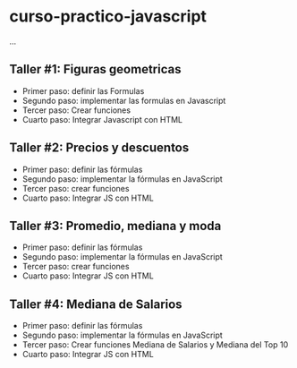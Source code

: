 # curso-practico-javascript

...

## Taller #1: Figuras geometricas

- Primer paso: definir las Formulas
- Segundo paso: implementar las formulas en Javascript
- Tercer paso: Crear funciones
- Cuarto paso: Integrar Javascript con HTML

## Taller #2: Precios y descuentos

- Primer paso: definir las fórmulas
- Segundo paso: implementar la fórmulas en JavaScript 
- Tercer paso: crear funciones
- Cuarto paso: Integrar JS con HTML

## Taller #3: Promedio, mediana y moda

- Primer paso: definir las fórmulas
- Segundo paso: implementar la fórmulas en JavaScript 
- Tercer paso: crear funciones
- Cuarto paso: Integrar JS con HTML

## Taller #4: Mediana de Salarios

- Primer paso: definir las fórmulas
- Segundo paso: implementar la fórmulas en JavaScript 
- Tercer paso: Crear funciones Mediana de Salarios y Mediana del Top 10
- Cuarto paso: Integrar JS con HTML